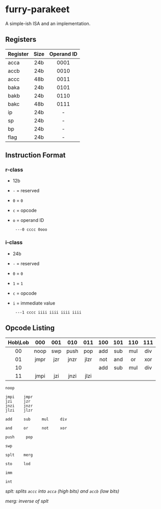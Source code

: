 # furry-parakeet
A simple-ish ISA and an implementation.

## Registers

Register | Size | Operand ID
:-   | :-: |  :-:
acca | 24b | 0001
accb | 24b | 0010
accc | 48b | 0011
baka | 24b | 0101
bakb | 24b | 0110
bakc | 48b | 0111
ip   | 24b |  -
sp   | 24b |  -
bp   | 24b |  -
flag | 24b |  -

## Instruction Format

### r-class

 - 12b
 - `-` = reserved
 - `0` = `0`
 - `c` = opcode
 - `o` = operand ID

        ---0 cccc 0ooo

### i-class

 - 24b
 - `-` = reserved
 - `0` = `0`
 - `1` = `1`
 - `c` = opcode
 - `i` = immediate value

        ---1 cccc iiii iiii iiii iiii

## Opcode Listing

Hob\Lob |  000 | 001 |  010 |  011 | 100 | 101 | 110 | 111
   :-:  |  :-: | :-: |  :-: |  :-: | :-: | :-: | :-: | :-:
   00   | noop | swp | push |  pop | add | sub | mul | div
   01   | jmpr | jzr | jnzr | jlzr | not | and | or  | xor
   10   |      |     |      |      | add | sub | mul | div
   11   | jmpi | jzi | jnzi | jlzi |     |     |     | 

    noop

    jmpi    jmpr
    jzi     jzr
    jnzi    jnzr
    jlzi    jlzr

    add     sub     mul     div

    and     or      not     xor

    push     pop

    swp

    splt    merg

    sto     lod

    imm

    int

_splt: splits `accc` into `acca` (high bits) and `accb` (low bits)_

_merg: inverse of splt_
